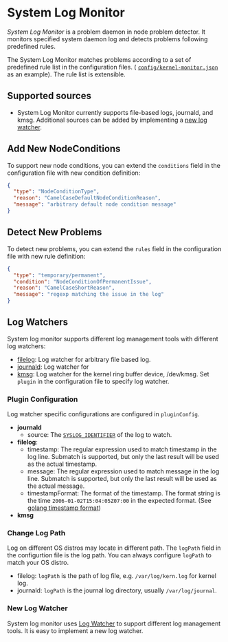 # System Log Monitor

*System Log Monitor* is a problem daemon in node problem detector. It monitors
specified system daemon log and detects problems following predefined rules.

The System Log Monitor matches problems according to a set of predefined rule list in
the configuration files. (
[`config/kernel-monitor.json`](https://github.com/kubernetes/node-problem-detector/blob/master/config/kernel-monitor.json) as an example).
The rule list is extensible.

## Supported sources

* System Log Monitor currently supports file-based logs, journald, and kmsg.
  Additional sources can be added by implementing a [new log
  watcher](#new-log-watcher).

## Add New NodeConditions

To support new node conditions, you can extend the `conditions` field in
the configuration file with new condition definition:

```json
{
  "type": "NodeConditionType",
  "reason": "CamelCaseDefaultNodeConditionReason",
  "message": "arbitrary default node condition message"
}
```

## Detect New Problems

To detect new problems, you can extend the `rules` field in the configuration file
with new rule definition:

```json
{
  "type": "temporary/permanent",
  "condition": "NodeConditionOfPermanentIssue",
  "reason": "CamelCaseShortReason",
  "message": "regexp matching the issue in the log"
}
```

## Log Watchers

System log monitor supports different log management tools with different log
watchers:
* [filelog](./logwatchers/filelog): Log watcher for
arbitrary file based log.
* [journald](.//logwatchers/journald): Log watcher for
* [kmsg](./logwatchers/kmsg): Log watcher for the kernel ring buffer device, /dev/kmsg.
Set `plugin` in the configuration file to specify log watcher.

### Plugin Configuration

Log watcher specific configurations are configured in `pluginConfig`.
* **journald**
  * source: The [`SYSLOG_IDENTIFIER`](https://www.freedesktop.org/software/systemd/man/systemd.journal-fields.html)
  of the log to watch.
* **filelog**:
  * timestamp: The regular expression used to match timestamp in the log line.
    Submatch is supported, but only the last result will be used as the actual
    timestamp.
  * message: The regular expression used to match message in the log line.
    Submatch is supported, but only the last result will be used as the actual
    message.
  * timestampFormat: The format of the timestamp. The format string is the time
    `2006-01-02T15:04:05Z07:00` in the expected format. (See
    [golang timestamp format](https://golang.org/pkg/time/#pkg-constants))
* **kmsg**

### Change Log Path

Log on different OS distros may locate in different path. The `logPath`
field in the configurtion file is the log path. You can always configure
`logPath` to match your OS distro.
* filelog: `logPath` is the path of log file, e.g. `/var/log/kern.log` for kernel
  log.
* journald: `logPath` is the journal log directory, usually `/var/log/journal`.

### New Log Watcher

System log monitor uses [Log Watcher](./logwatchers/types/log_watcher.go) to
support different log management tools.  It is easy to implement a new log
watcher.
